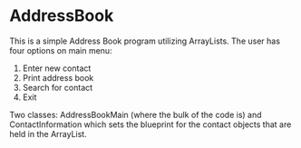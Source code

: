# AddressBook

This is a simple Address Book program utilizing ArrayLists. The user has four options on main menu: 
1. Enter new contact
2. Print address book
3. Search for contact
4. Exit

Two classes: AddressBookMain (where the bulk of the code is) and ContactInformation which sets the blueprint for the contact objects 
that are held in the ArrayList.
